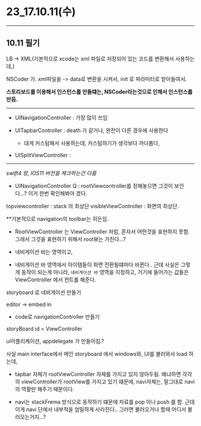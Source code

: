 # 23_17.10.11(수)

---

## 10.11 필기

LB -> XML(기본적으로 xcode는 xml 파일로 저장되어 있는 코드를 변환해서 사용하는데,)

NSCoder 가. xml파일을 -> data로 변환을 시켜서, init<coder> 로 파라미터로 받아들여서.

**스토리보드를 이용해서 인스턴스를 만들떄는, NSCoder라는것으로 인해서 인스턴스를 만듬.**


---

- UINavigationController : 가장 많이 쓰임 

- UITapbarController : death 가 같거나, 완전이 다른 경우에 사용한다
	- 대게 커스텀해서 사용하는데, 커스텀하기가 생각보다 까다롭다,

- UISplitViewController :


---

*swift4 랑, IOS11 버전을 체크하는건 다름*

- UINavigationController 
Q : rootViewcontroller를 정해놓으면 그것이 보인다...? 이거 한번 확인해봐야 겠다.

topviewcontroller : stack 의 최상단
visibleViewController : 화면의 최상단.

**기본적으로 navigation의 toolbar는 히든임. 

- RootViewController 는 ViewController 처럼, 혼자서 어떤것을 표현하지 못함. 그래서 그것을 표현하기 위해서 root뷰는 가진다...?

- 네비게이션 바는 영역이고, 

- 네비게이션 바 영역에서 아이템들이 화면 전환될떄마다 바뀐다.. 근데 사실은 그렇게 동작이 되는게 아니라, `네비게이션 바` 영역을 지정하고, 거기에 들어가는 값들은 ViewController 에서 컨트롤 해준다.

storyboard 로 네비게이션 만들기 

editor -> embed in

- code로 navigationController 만들기

storyBoard id = ViewController 

ui어플리케이션, appdelegate 가 만들어짐.? 

사실 main interface에서 메인 storyboard 에서 windows와, UI를 불러와서 load 하는데, 

- tapbar 자체가 rootViewController 자체를 가지고 있지 않아두됨. 왜냐하면 각각의 viewController가 rootView를 가지고 있기 떄문에, navi자체는, 말그대로 navi의 역활만 해주기 때문이다.


- navi는 stackFrema 방식으로 동작하기 떄문에 자료를 pop 이나 push 를 함. 근데 이게 navi 단에서 내부적을 엄밀하게 사라진다.. 그러면 불러오거나 할때 어디서 불러오는거지...?


